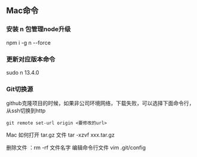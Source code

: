
## Mac命令
### 安装 n 包管理node升级
npm i -g n --force

### 更新对应版本命令
sudo n 13.4.0

### Git切换源
github克隆项目的时候，如果非公司环境网络，下载失败，可以选择下面命令行，从ssh切换到http
```
git remote set-url origin <要修改的url>
```


Mac 如何打开 tar.gz 文件    tar -xzvf xxx.tar.gz

删除文件 ：rm -rf 文件名字
编辑命令行文件 vim .git/config
